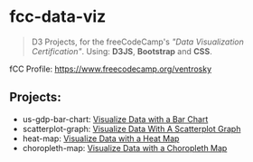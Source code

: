 # fcc-data-viz
>D3 Projects, for the freeCodeCamp's *"Data Visualization Certification"*. Using: **D3JS**, **Bootstrap** and **CSS**. 

fCC Profile: https://www.freecodecamp.org/ventrosky

## Projects: 

* us-gdp-bar-chart:   [Visualize Data with a Bar Chart](https://codepen.io/BuccaneerDev/full/JZZezR/)
* scatterplot-graph:  [Visualize Data With A Scatterplot Graph](https://codepen.io/BuccaneerDev/full/XYBzmo/)
* heat-map:           [Visualize Data with a Heat Map](https://codepen.io/BuccaneerDev/full/rKZvwa/)
* choropleth-map:     [Visualize Data with a Choropleth Map](https://codepen.io/BuccaneerDev/full/bKmoZd/)

